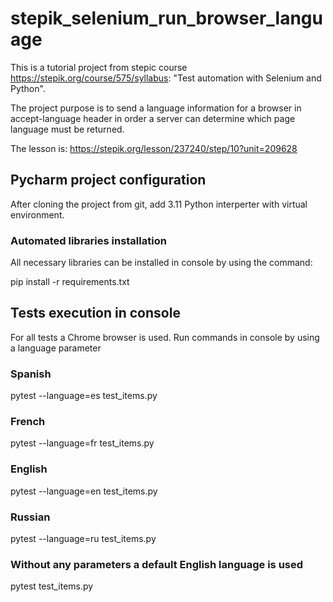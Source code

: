 # stepik_selenium_run_browser_language
This is a tutorial project from stepic course https://stepik.org/course/575/syllabus:
"Test automation with Selenium and Python".

The project purpose is to send a language information for a browser 
in accept-language header in order a server can determine which page language
must be returned.

The lesson is: https://stepik.org/lesson/237240/step/10?unit=209628
## Pycharm project configuration
After cloning the project from git, add 3.11 Python interperter with virtual environment. 
### Automated libraries installation
All necessary libraries can be installed in
console by using the command:

pip install -r requirements.txt

## Tests execution in console 
For all tests a Chrome browser is used. 
Run commands in console by using a language parameter
### Spanish
pytest --language=es test_items.py
### French
pytest --language=fr test_items.py
### English
pytest --language=en test_items.py
### Russian
pytest --language=ru test_items.py
### Without any parameters a default English language is used
pytest test_items.py
 
